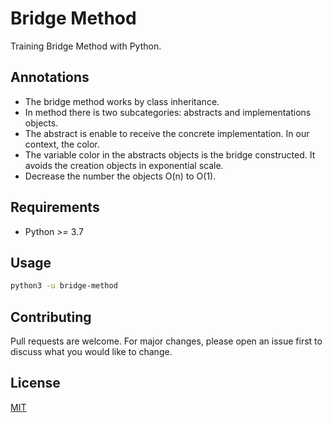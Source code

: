 # Bridge Method

Training Bridge Method with Python.

## Annotations

- The bridge method works by class inheritance.
- In method there is two subcategories: abstracts  and implementations objects.
- The abstract is enable to receive the concrete implementation. In our context, the color.
- The variable color in the abstracts objects is the bridge constructed. It avoids the creation objects in exponential scale.
- Decrease the number the objects O(n) to O(1).

## Requirements

- Python >= 3.7

## Usage

```sh
python3 -u bridge-method
```

## Contributing
Pull requests are welcome. For major changes, please open an issue first to discuss what you would like to change.

## License
[MIT](https://choosealicense.com/licenses/mit/)
